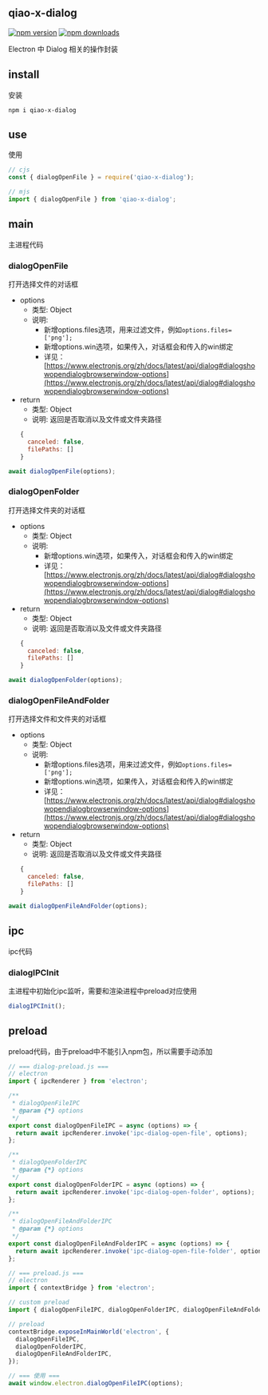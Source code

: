 ## qiao-x-dialog

[![npm version](https://img.shields.io/npm/v/qiao-x-dialog.svg?style=flat-square)](https://www.npmjs.org/package/qiao-x-dialog)
[![npm downloads](https://img.shields.io/npm/dm/qiao-x-dialog.svg?style=flat-square)](https://npm-stat.com/charts.html?package=qiao-x-dialog)

Electron 中 Dialog 相关的操作封装

## install

安装

```shell
npm i qiao-x-dialog
```

## use

使用

```javascript
// cjs
const { dialogOpenFile } = require('qiao-x-dialog');

// mjs
import { dialogOpenFile } from 'qiao-x-dialog';
```

## main

主进程代码

### dialogOpenFile

打开选择文件的对话框

- options
  - 类型: Object
  - 说明:
    - 新增options.files选项，用来过滤文件，例如`options.files=['png'];`
    - 新增options.win选项，如果传入，对话框会和传入的win绑定
    - 详见：[https://www.electronjs.org/zh/docs/latest/api/dialog#dialogshowopendialogbrowserwindow-options](https://www.electronjs.org/zh/docs/latest/api/dialog#dialogshowopendialogbrowserwindow-options)
- return
  - 类型: Object
  - 说明: 返回是否取消以及文件或文件夹路径
  ```javascript
  {
    canceled: false,
    filePaths: []
  }
  ```

```javascript
await dialogOpenFile(options);
```

### dialogOpenFolder

打开选择文件夹的对话框

- options
  - 类型: Object
  - 说明:
    - 新增options.win选项，如果传入，对话框会和传入的win绑定
    - 详见：[https://www.electronjs.org/zh/docs/latest/api/dialog#dialogshowopendialogbrowserwindow-options](https://www.electronjs.org/zh/docs/latest/api/dialog#dialogshowopendialogbrowserwindow-options)
- return
  - 类型: Object
  - 说明: 返回是否取消以及文件或文件夹路径
  ```javascript
  {
    canceled: false,
    filePaths: []
  }
  ```

```javascript
await dialogOpenFolder(options);
```

### dialogOpenFileAndFolder

打开选择文件和文件夹的对话框

- options
  - 类型: Object
  - 说明:
    - 新增options.files选项，用来过滤文件，例如`options.files=['png'];`
    - 新增options.win选项，如果传入，对话框会和传入的win绑定
    - 详见：[https://www.electronjs.org/zh/docs/latest/api/dialog#dialogshowopendialogbrowserwindow-options](https://www.electronjs.org/zh/docs/latest/api/dialog#dialogshowopendialogbrowserwindow-options)
- return
  - 类型: Object
  - 说明: 返回是否取消以及文件或文件夹路径
  ```javascript
  {
    canceled: false,
    filePaths: []
  }
  ```

```javascript
await dialogOpenFileAndFolder(options);
```

## ipc

ipc代码

### dialogIPCInit

主进程中初始化ipc监听，需要和渲染进程中preload对应使用

```javascript
dialogIPCInit();
```

## preload

preload代码，由于preload中不能引入npm包，所以需要手动添加

```javascript
// === dialog-preload.js ===
// electron
import { ipcRenderer } from 'electron';

/**
 * dialogOpenFileIPC
 * @param {*} options
 */
export const dialogOpenFileIPC = async (options) => {
  return await ipcRenderer.invoke('ipc-dialog-open-file', options);
};

/**
 * dialogOpenFolderIPC
 * @param {*} options
 */
export const dialogOpenFolderIPC = async (options) => {
  return await ipcRenderer.invoke('ipc-dialog-open-folder', options);
};

/**
 * dialogOpenFileAndFolderIPC
 * @param {*} options
 */
export const dialogOpenFileAndFolderIPC = async (options) => {
  return await ipcRenderer.invoke('ipc-dialog-open-file-folder', options);
};

// === preload.js ===
// electron
import { contextBridge } from 'electron';

// custom preload
import { dialogOpenFileIPC, dialogOpenFolderIPC, dialogOpenFileAndFolderIPC } from 'dialog-preload.js';

// preload
contextBridge.exposeInMainWorld('electron', {
  dialogOpenFileIPC,
  dialogOpenFolderIPC,
  dialogOpenFileAndFolderIPC,
});

// === 使用 ===
await window.electron.dialogOpenFileIPC(options);
```
